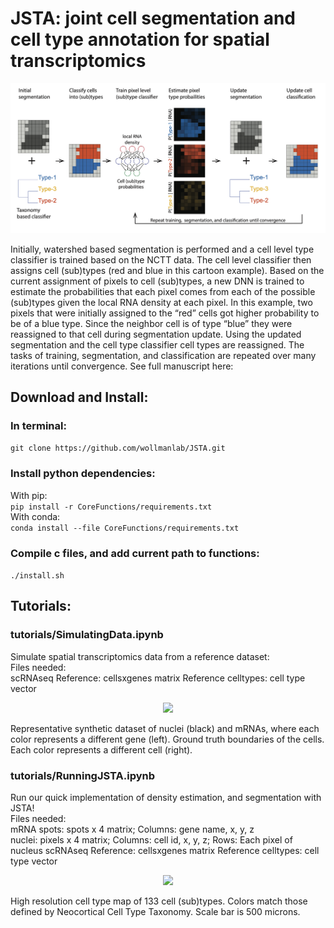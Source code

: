 # JSTA: joint cell segmentation and cell type annotation for spatial transcriptomics
<p align="center">
  <img src=/images/JSTAOverview.png>
</p>
Initially, watershed based segmentation is performed and a cell level type classifier is trained based on the NCTT data. The cell level classifier then assigns cell (sub)types (red and blue in this cartoon example). Based on the current assignment of pixels to cell (sub)types, a new DNN is trained to estimate the probabilities that each pixel comes from each of the possible (sub)types given the local RNA density at each pixel. In this example, two pixels that were initially assigned to the “red” cells got higher probability to be of a blue type. Since the neighbor cell is of type “blue” they were reassigned to that cell during segmentation update. Using the updated segmentation and the cell type classifier cell types are reassigned. The tasks of training, segmentation, and classification are repeated over many iterations until convergence. See full manuscript here:  

## Download and Install:  
### In terminal:
  ```git clone https://github.com/wollmanlab/JSTA.git```  
### Install python dependencies:  
  With pip:  
      ``` pip install -r CoreFunctions/requirements.txt ```  
  With conda:  
      ```conda install --file CoreFunctions/requirements.txt```  
### Compile c files, and add current path to functions:  
  ```./install.sh```   
  
## Tutorials:
### tutorials/SimulatingData.ipynb
Simulate spatial transcriptomics data from a reference dataset:  
  Files needed:  
    scRNAseq Reference: cellsxgenes matrix
    Reference celltypes: cell type vector 
<p align="center">
  <img width="750", src=/images/SimulatedData.png>
</p>
Representative synthetic dataset of nuclei (black) and mRNAs, where each color represents a different gene (left). Ground truth boundaries of the cells. Each color represents a different cell (right). 

### tutorials/RunningJSTA.ipynb  
Run our quick implementation of density estimation, and segmentation with JSTA!  
Files needed:  
  mRNA spots: spots x 4 matrix; Columns: gene name, x, y, z  
  nuclei: pixels x 4 matrix; Columns: cell id, x, y, z; Rows: Each pixel of nucleus 
  scRNAseq Reference: cellsxgenes matrix
  Reference celltypes: cell type vector 
<p align="center">
  <img src=/images/SegmentedHippocampus.png>
</p>  
High resolution cell type map of 133 cell (sub)types. Colors match those defined by Neocortical Cell Type Taxonomy. Scale bar is 500 microns.
